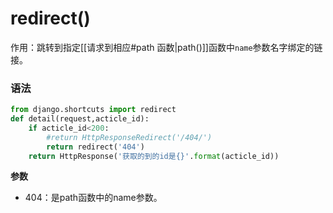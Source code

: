 # redirect()

作用：跳转到指定[[请求到相应#path 函数|path()]]函数中`name`参数名字绑定的链接。
### 语法
```python
from django.shortcuts import redirect
def detail(request,acticle_id):  
    if acticle_id<200:  
        #return HttpResponseRedirect('/404/')  
 		return redirect('404')  
    return HttpResponse('获取的到的id是{}'.format(acticle_id))
```
**参数**
- 404：是path函数中的name参数。